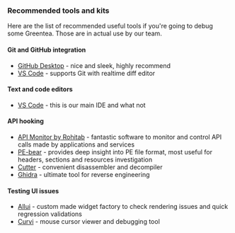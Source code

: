 ### Recommended tools and kits

Here are the list of recommended useful tools if you're going to debug some Greentea. Those are in actual use by our team.

#### Git and GitHub integration

- [GitHub Desktop](https://desktop.github.com/) - nice and sleek, highly recommend
- [VS Code](https://code.visualstudio.com/) - supports Git with realtime diff editor

#### Text and code editors

- [VS Code](https://code.visualstudio.com/) - this is our main IDE and what not

#### API hooking

- [API Monitor by Rohitab](https://www.rohitab.com/apimonitor) - fantastic software to monitor and control API calls made by applications and services
- [PE-bear](https://github.com/hasherezade/pe-bear) - provides deep insight into PE file format, most useful for headers, sections and resources investigation
- [Cutter](https://cutter.re) - convenient disassembler and decompiler
- [Ghidra](https://github.com/NationalSecurityAgency/ghidra/releases) - ultimate tool for reverse engineering


#### Testing UI issues

- [Allui](https://github.com/PeyTy/Allui) - custom made widget factory to check rendering issues and quick regression validations
- [Curvi](https://github.com/PeyTy/Curvi) - mouse cursor viewer and debugging tool
